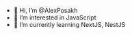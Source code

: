 - 👋 Hi, I’m @AlexPosakh
- 👀 I’m interested in JavaScript
- 🌱 I’m currently learning NextJS, NestJS

<!---
AlexPosakh/AlexPosakh is a ✨ special ✨ repository because its `README.md` (this file) appears on your GitHub profile.
You can click the Preview link to take a look at your changes.
--->
